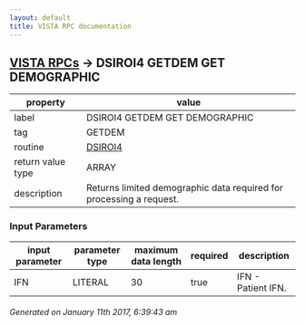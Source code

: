 ```yaml
---
layout: default
title: VISTA RPC documentation
---
```




## [VISTA RPCs](TableOfContent.md) &#8594; DSIROI4 GETDEM GET DEMOGRAPHIC 

 property | value 
--- | --- 
 label | DSIROI4 GETDEM GET DEMOGRAPHIC
 tag | GETDEM
 routine | [DSIROI4](http://code.osehra.org/dox/Routine_DSIROI4_source.html)
 return value type | ARRAY
 description | Returns limited demographic data required for processing a request.

### Input Parameters

| input parameter | parameter type | maximum data length | required | description | 
| --- | --- | --- | --- | --- | 
| IFN | LITERAL | 30 | true | IFN - Patient IFN. | 




 ###### Generated on January 11th 2017, 6:39:43 am